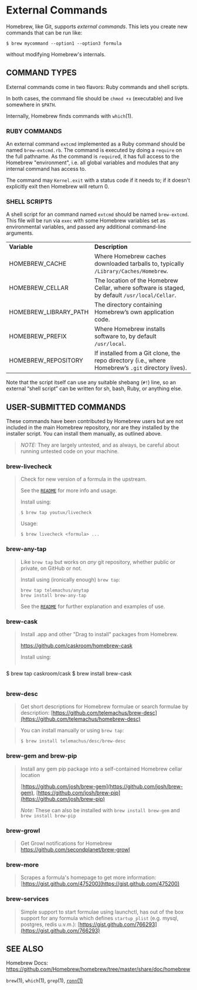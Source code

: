 # External Commands
Homebrew, like Git, supports *external commands*. This lets you create new commands that can be run like:

```
$ brew mycommand --option1 --option3 formula
```

without modifying Homebrew's internals.

## COMMAND TYPES
External commands come in two flavors: Ruby commands and shell scripts.

In both cases, the command file should be `chmod +x` (executable) and live somewhere in `$PATH`.

Internally, Homebrew finds commands with `which`(1).

### RUBY COMMANDS
An external command `extcmd` implemented as a Ruby command should be named `brew-extcmd.rb`. The command is executed by doing a `require` on the full pathname. As the command is `require`d, it has full access to the Homebrew "environment", i.e. all global variables and modules that any internal command has access to.

The command may `Kernel.exit` with a status code if it needs to; if it doesn't explicitly exit then Homebrew will return 0.

### SHELL SCRIPTS
A shell script for an command named `extcmd` should be named `brew-extcmd`. This file will be run via `exec` with some Homebrew variables set as environmental variables, and passed any additional command-line arguments.

<table>
  <tr>
    <td><strong>Variable</strong></td>
    <td><strong>Description</strong></td>
	</tr>
  <tr>
    <td>HOMEBREW_CACHE</td>
		<td>Where Homebrew caches downloaded tarballs to, typically <code>/Library/Caches/Homebrew</code>. </td>
	</tr>
  <tr>
    <td>HOMEBREW_CELLAR</td>
		<td>The location of the Homebrew Cellar, where software is staged, by default <code>/usr/local/Cellar</code>.</td>
  </tr>
  <tr>
    <td>HOMEBREW_LIBRARY_PATH</td>
		<td>The directory containing Homebrew’s own application code.</td>
	</tr>
  <tr>
    <td>HOMEBREW_PREFIX</td>
		<td>Where Homebrew installs software to, by default <code>/usr/local</code>.</td>
	</tr>
  <tr>
    <td>HOMEBREW_REPOSITORY</td>
		<td>If installed from a Git clone, the repo directory (i.e., where Homebrew’s <code>.git</code> directory lives).</td>
  </tr>
</table>

Note that the script itself can use any suitable shebang (`#!`) line, so an external “shell script” can be written for sh, bash, Ruby, or anything else.

## USER-SUBMITTED COMMANDS
These commands have been contributed by Homebrew users but are not included in the main Homebrew repository, nor are they installed by the installer script. You can install them manually, as outlined above.

>*NOTE:* They are largely untested, and as always, be careful about running untested code on your machine.

### brew-livecheck
> Check for new version of a formula in the upstream.
>
> See the [`README`](https://github.com/youtux/homebrew-livecheck/blob/master/README.md) for more info and usage.
>
> Install using:
> ``` 
> $ brew tap youtux/livecheck
> ```
>
> Usage:
> ```
> $ brew livecheck <formula> ...
> ```

### brew-any-tap

> Like `brew tap` but works on *any* git repository, whether public or private, on GitHub or not.
>
> Install using (ironically enough) `brew tap`:
>
> ```
> brew tap telemachus/anytap
> brew install brew-any-tap
> ```
>
> See the  [`README`](https://github.com/telemachus/homebrew-anytap/blob/master/README.md) for further explanation and examples of use.

### brew-cask

>Install .app and other "Drag to install" packages from Homebrew.
>
> https://github.com/caskroom/homebrew-cask
>
> Install using:
> ```
  $ brew tap caskroom/cask
  $ brew install brew-cask
> ```

### brew-desc
>Get short descriptions for Homebrew formulae or search formulae by description: [https://github.com/telemachus/brew-desc](https://github.com/telemachus/homebrew-desc)

>You can install manually or using `brew tap`:
> ```
> $ brew install telemachus/desc/brew-desc
> ```

### brew-gem and brew-pip
>Install any gem pip package into a self-contained Homebrew cellar location
>
>[https://github.com/josh/brew-gem](https://github.com/josh/brew-gem), [https://github.com/josh/brew-pip](https://github.com/josh/brew-pip)
>
>*Note:* These can also be installed with `brew install brew-gem` and `brew install brew-pip`

### brew-growl
>Get Growl notifications for Homebrew https://github.com/secondplanet/brew-growl

### brew-more
>Scrapes a formula's homepage to get more information: [https://gist.github.com/475200](https://gist.github.com/475200)

### brew-services
>Simple support to start formulae using launchctl, has out of the box support for any formula which defines `startup_plist` (e.g. mysql, postgres, redis u.v.m.): [https://gist.github.com/766293](https://gist.github.com/766293)

## SEE ALSO
Homebrew Docs: <https://github.com/Homebrew/homebrew/tree/master/share/doc/homebrew>

`brew`(1), `which`(1), `grep`(1), [`ronn`(1)](http://rtomayko.github.com/ronn/)
